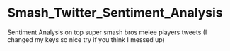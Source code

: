 # Smash_Twitter_Sentiment_Analysis
Sentiment Analysis on top super smash bros melee players tweets (I changed my keys so nice try if you think I messed up)
